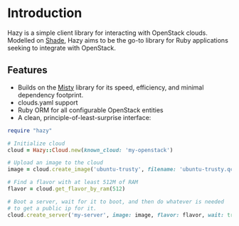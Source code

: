 # Introduction

Hazy is a simple client library for interacting with OpenStack clouds. Modelled on [Shade](https://github.com/openstack-infra/shade), Hazy aims to be the go-to library for Ruby applications seeking to integrate with OpenStack.

## Features

* Builds on the [Misty](https://github.com/flystack/misty) library for its speed, efficiency, and minimal dependency footprint.
* clouds.yaml support
* Ruby ORM for all configurable OpenStack entities
* A clean, principle-of-least-surprise interface:

```ruby
require "hazy"

# Initialize cloud
cloud = Hazy::Cloud.new(known_cloud: 'my-openstack')

# Upload an image to the cloud
image = cloud.create_image('ubuntu-trusty', filename: 'ubuntu-trusty.qcow2', wait: true)

# Find a flavor with at least 512M of RAM
flavor = cloud.get_flavor_by_ram(512)

# Boot a server, wait for it to boot, and then do whatever is needed
# to get a public ip for it.
cloud.create_server('my-server', image: image, flavor: flavor, wait: true, auto_ip: true)
```
